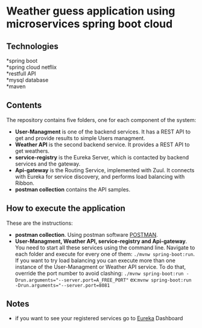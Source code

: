 # Weather guess application using microservices spring boot cloud

## Technologies
*spring boot\
*spring cloud netflix\
*restfull API\
*mysql database\
*maven


## Contents

The repository contains five folders, one for each component of the system:

* **User-Managment** is one of the backend services. It has a REST API to get and provide results to simple Users managment.
* **Weather API** is the second backend service. It provides a REST API to get weathers.
* **service-registry** is the Eureka Server, which is contacted by backend services and the gateway.
* **Api-gateway** is the Routing Service, implemented with Zuul. It connects with Eureka for service discovery, and performs load balancing with Ribbon.
* **postman collection** contains the API samples.

## How to execute the application

These are the instructions:

* **postman collection**. Using postman software [POSTMAN](https://www.postman.com/).
* **User-Managment, Weather API, service-registry and Api-gateway**. You need to start all these services using the command line. Navigate to each folder and execute for every one of them: `./mvnw spring-boot:run`. If you want to try load balancing you can execute more than one instance of the User-Managment or Weather API service. To do that, override the port number to avoid clashing: `./mvnw spring-boot:run -Drun.arguments="--server.port=A_FREE_PORT"` ex:`mvnw spring-boot:run -Drun.arguments="--server.port=8081`

## Notes
* if you want to see your registered services go to [Eureka](http://localhost:8761/) Dashboard